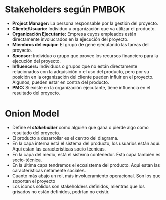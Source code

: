 # Stakeholders según PMBOK

- **Project Manager:** La persona responsable por la gestión del proyecto.
- **Cliente/Usuario:** Individuo u organización que va utilizar el producto.
- **Organización Ejecutante:** Empresa cuyos empleados están directamente involucrados en la ejecución del proyecto.
- **Miembros del equipo:** El grupo de gene ejecutando las tareas del proyecto.
- **Sponsor:** Individuo o grupo que provee los recursos financiero para la ejecución del proyecto.
- **Influencers:** Individuos o grupos que no están directamente relacionados con la adquisición o el uso del producto, pero por su posición en la organización del cliente pueden influir en el proyecto. Algunos, pueden estar en contra del producto.
- **PMO:** Si existe en la organización ejecutante, tiene influencia en el resultado del proyecto.

# Onion Model

- Define el ***stakeholder*** como alguien que gana o pierde algo como resultado del proyecto.
- El producto a desarrollar es el centro del diagrama.
- En la capa interna está el sistema del producto, los usuarios están aquí. Aqui estan las caracteristicas socio técnicas.
- En la capa del medio, está el sistema contenedor. Esta capa también es socio-técnica.
- En la última capa tendremos el ecosistema del producto. Aqui estan las caracteristicas netamente sociales.
- Cuanto más abajo un rol, más involucramiento operacional. Son los que soportan el proyecto
- Los iconos sólidos son stakeholders definidos, mientras que los grisados no están definidos, podrían no existir.